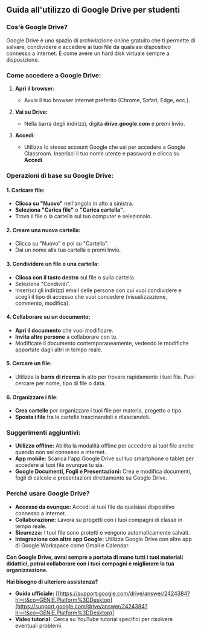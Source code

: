 ## Guida all'utilizzo di Google Drive per studenti

### Cos'è Google Drive?
Google Drive è uno spazio di archiviazione online gratuito che ti permette di salvare, condividere e accedere ai tuoi file da qualsiasi dispositivo connesso a internet. È come avere un hard disk virtuale sempre a disposizione.

### Come accedere a Google Drive:

1. **Apri il browser:**
   * Avvia il tuo browser internet preferito (Chrome, Safari, Edge, ecc.).

2. **Vai su Drive:**
   * Nella barra degli indirizzi, digita **drive.google.com** e premi Invio.

3. **Accedi:**
   * Utilizza lo stesso account Google che usi per accedere a Google Classroom. Inserisci il tuo nome utente e password e clicca su **Accedi**.

### Operazioni di base su Google Drive:

#### **1. Caricare file:**
* **Clicca su "Nuovo"** nell'angolo in alto a sinistra.
* **Seleziona "Carica file"** o **"Carica cartella"**.
* Trova il file o la cartella sul tuo computer e selezionalo.

#### **2. Creare una nuova cartella:**
* Clicca su "Nuovo" e poi su "Cartella".
* Dai un nome alla tua cartella e premi Invio.

#### **3. Condividere un file o una cartella:**
* **Clicca con il tasto destro** sul file o sulla cartella.
* Seleziona "Condividi".
* Inserisci gli indirizzi email delle persone con cui vuoi condividere e scegli il tipo di accesso che vuoi concedere (visualizzazione, commento, modifica).

#### **4. Collaborare su un documento:**
* **Apri il documento** che vuoi modificare.
* **Invita altre persone** a collaborare con te.
* Modificate il documento contemporaneamente, vedendo le modifiche apportate dagli altri in tempo reale.

#### **5. Cercare un file:**
* Utilizza la **barra di ricerca** in alto per trovare rapidamente i tuoi file. Puoi cercare per nome, tipo di file o data.

#### **6. Organizzare i file:**
* **Crea cartelle** per organizzare i tuoi file per materia, progetto o tipo.
* **Sposta i file** tra le cartelle trascinandoli e rilasciandoli.

### Suggerimenti aggiuntivi:
* **Utilizzo offline:** Abilita la modalità offline per accedere ai tuoi file anche quando non sei connesso a internet.
* **App mobile:** Scarica l'app Google Drive sul tuo smartphone o tablet per accedere ai tuoi file ovunque tu sia.
* **Google Documenti, Fogli e Presentazioni:** Crea e modifica documenti, fogli di calcolo e presentazioni direttamente su Google Drive.

### Perché usare Google Drive?
* **Accesso da ovunque:** Accedi ai tuoi file da qualsiasi dispositivo connesso a internet.
* **Collaborazione:** Lavora su progetti con i tuoi compagni di classe in tempo reale.
* **Sicurezza:** I tuoi file sono protetti e vengono automaticamente salvati.
* **Integrazione con altre app Google:** Utilizza Google Drive con altre app di Google Workspace come Gmail e Calendar.

**Con Google Drive, avrai sempre a portata di mano tutti i tuoi materiali didattici, potrai collaborare con i tuoi compagni e migliorare la tua organizzazione.**

**Hai bisogno di ulteriore assistenza?**
* **Guida ufficiale:** [[https://support.google.com/drive/answer/2424384?hl=it&co=GENIE.Platform%3DDesktop](https://support.google.com/drive/answer/2424384?hl=it&co=GENIE.Platform%3DDesktop)]
* **Video tutorial:** Cerca su YouTube tutorial specifici per risolvere eventuali problemi.

